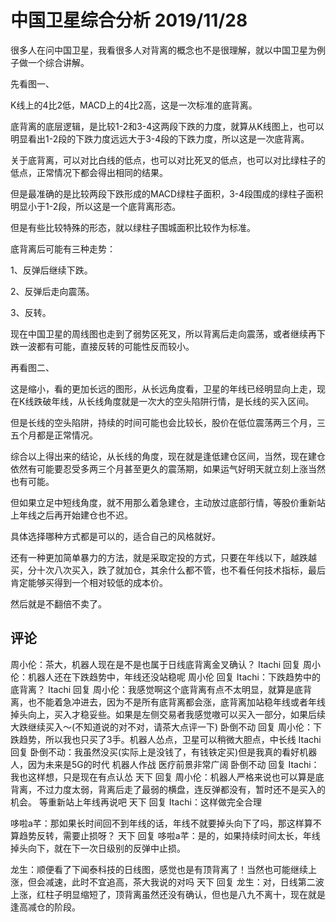 # 中国卫星综合分析 2019/11/28
[url]: (https://t.zsxq.com/jUvFI2f)

很多人在问中国卫星，我看很多人对背离的概念也不是很理解，就以中国卫星为例子做一个综合讲解。

先看图一、

K线上的4比2低，MACD上的4比2高，这是一次标准的底背离。

底背离的底层逻辑，是比较1-2和3-4这两段下跌的力度，就算从K线图上，也可以明显看出1-2段的下跌力度远远大于3-4段的下跌力度，所以这是一次底背离。

关于底背离，可以对比白线的低点，也可以对比死叉的低点，也可以对比绿柱子的低点，正常情况下都会得出相同的结果。

但是最准确的是比较两段下跌形成的MACD绿柱子面积，3-4段围成的绿柱子面积明显小于1-2段，所以这是一个底背离形态。

但是有些比较特殊的形态，就以绿柱子围城面积比较作为标准。

底背离后可能有三种走势：

1、反弹后继续下跌。

2、反弹后走向震荡。

3、反转。

现在中国卫星的周线图也走到了弱势区死叉，所以背离后走向震荡，或者继续再下跌一波都有可能，直接反转的可能性反而较小。

再看图二、

这是缩小，看的更加长远的图形，从长远角度看，卫星的年线已经明显向上走，现在K线跌破年线，从长线角度就是一次大的空头陷阱行情，是长线的买入区间。

但是长线的空头陷阱，持续的时间可能也会比较长，股价在低位震荡两三个月，三五个月都是正常情况。

综合以上得出来的结论，从长线的角度，现在就是逢低建仓区间，当然，现在建仓依然有可能要忍受多两三个月甚至更久的震荡期，如果运气好明天就立刻上涨当然也有可能。

但如果立足中短线角度，就不用那么着急建仓，主动放过底部行情，等股价重新站上年线之后再开始建仓也不迟。

具体选择哪种方式都是可以的，适合自己的风格就好。

还有一种更加简单暴力的方法，就是采取定投的方式，只要在年线以下，越跌越买，分十次八次买入，跌了就加仓，其余什么都不管，也不看任何技术指标，最后肯定能够买得到一个相对较低的成本价。

然后就是不翻倍不卖了。

## 评论
周小伦：茶大，机器人现在是不是也属于日线底背离金叉确认？
Itachi 回复 周小伦：机器人还在下跌趋势中，年线还没站稳呢
周小伦 回复 Itachi：下跌趋势中的底背离？
Itachi 回复 周小伦：我感觉啊这个底背离有点不太明显，就算是底背离，也不能着急冲进去，因为不是所有底背离都会涨，底背离加站稳年线或者年线掉头向上，买入才稳妥些。如果是左侧交易者我感觉嗷可以买入一部分，如果后续大跌继续买入～(不知道说的对不对，请茶大点评一下)
卧倒不动 回复 周小伦：下跌趋势，所以我也只买了3手。机器人怂点，卫星可以稍微大胆点，中长线
Itachi 回复 卧倒不动：我虽然没买(实际上是没钱了，有钱铁定买)但是我真的看好机器人，因为未来是5G的时代   机器人作战  医疗前景非常广阔
卧倒不动 回复 Itachi：我也这样想，只是现在有点认怂
天下 回复 周小伦：机器人严格来说也可以算是底背离，不过力度太弱，背离后走了最弱的横盘，连反弹都没有，暂时还不是买入的机会。
等重新站上年线再说吧
天下 回复 Itachi：这样做完全合理

哆啦a芊：那如果长时间回不到年线的话，年线不就要掉头向下了吗，那这样算不算趋势反转，需要止损呀？
天下 回复 哆啦a芊：是的，如果持续时间太长，年线掉头向下，就在下一次日级别的反弹中止损。

龙生：顺便看了下闻泰科技的日线图，感觉也是有顶背离了！当然也可能继续上涨，但会减速，此时不宜追高，茶大我说的对吗
天下 回复 龙生：对，日线第二波上涨，红柱子明显缩短了，顶背离虽然还没有确认，但也是八九不离十，现在就是逢高减仓的阶段。
